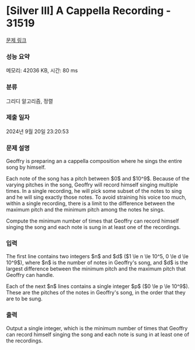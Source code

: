 # [Silver III] A Cappella Recording - 31519 

[문제 링크](https://www.acmicpc.net/problem/31519) 

### 성능 요약

메모리: 42036 KB, 시간: 80 ms

### 분류

그리디 알고리즘, 정렬

### 제출 일자

2024년 9월 20일 23:20:53

### 문제 설명

<p>Geoffry is preparing an a cappella composition where he sings the entire song by himself.</p>

<p>Each note of the song has a pitch between $0$ and $10^9$. Because of the varying pitches in the song, Geoffry will record himself singing multiple times. In a single recording, he will pick some subset of the notes to sing and he will sing exactly those notes. To avoid straining his voice too much, within a single recording, there is a limit to the difference between the maximum pitch and the minimum pitch among the notes he sings.</p>

<p>Compute the minimum number of times that Geoffry can record himself singing the song and each note is sung in at least one of the recordings.</p>

### 입력 

 <p>The first line contains two integers $n$ and $d$ ($1 \le n \le 10^5, 0 \le d \le 10^9$), where $n$ is the number of notes in Geoffry's song, and $d$ is the largest difference between the minimum pitch and the maximum pitch that Geoffry can handle.</p>

<p>Each of the next $n$ lines contains a single integer $p$ ($0 \le p \le 10^9$). These are the pitches of the notes in Geoffry's song, in the order that they are to be sung.</p>

### 출력 

 <p>Output a single integer, which is the minimum number of times that Geoffry can record himself singing the song and each note is sung in at least one of the recordings.</p>


